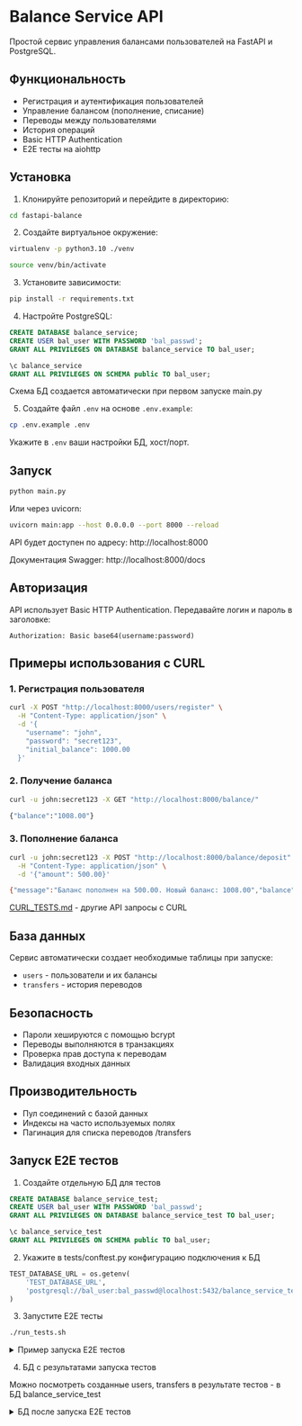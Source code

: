 # Balance Service API

Простой сервис управления балансами пользователей на FastAPI и PostgreSQL.

## Функциональность

- Регистрация и аутентификация пользователей
- Управление балансом (пополнение, списание)
- Переводы между пользователями
- История операций
- Basic HTTP Authentication
- E2E тесты на aiohttp

## Установка

1. Клонируйте репозиторий и перейдите в директорию:
```bash
cd fastapi-balance
```

2. Создайте виртуальное окружение:
```bash
virtualenv -p python3.10 ./venv

source venv/bin/activate
```

3. Установите зависимости:
```bash
pip install -r requirements.txt
```

4. Настройте PostgreSQL:
```sql
CREATE DATABASE balance_service;
CREATE USER bal_user WITH PASSWORD 'bal_passwd';
GRANT ALL PRIVILEGES ON DATABASE balance_service TO bal_user;

\c balance_service
GRANT ALL PRIVILEGES ON SCHEMA public TO bal_user;
```

Схема БД создается автоматически при первом запуске main.py

5. Создайте файл `.env` на основе `.env.example`:
```bash
cp .env.example .env
```

Укажите в `.env` ваши настройки БД, хост/порт.

## Запуск

```bash
python main.py
```

Или через uvicorn:
```bash
uvicorn main:app --host 0.0.0.0 --port 8000 --reload
```

API будет доступен по адресу: http://localhost:8000

Документация Swagger: http://localhost:8000/docs

## Авторизация

API использует Basic HTTP Authentication. Передавайте логин и пароль в заголовке:

```
Authorization: Basic base64(username:password)
```

## Примеры использования c CURL

### 1. Регистрация пользователя
```bash
curl -X POST "http://localhost:8000/users/register" \
  -H "Content-Type: application/json" \
  -d '{
    "username": "john",
    "password": "secret123",
    "initial_balance": 1000.00
  }'
```

### 2. Получение баланса
```bash
curl -u john:secret123 -X GET "http://localhost:8000/balance/"

{"balance":"1008.00"}
```

### 3. Пополнение баланса
```bash
curl -u john:secret123 -X POST "http://localhost:8000/balance/deposit" \
  -H "Content-Type: application/json" \
  -d '{"amount": 500.00}'

{"message":"Баланс пополнен на 500.00. Новый баланс: 1008.00","balance":"1008.00"}
```

[CURL_TESTS.md](CURL_TESTS.md) - другие API запросы с CURL

## База данных

Сервис автоматически создает необходимые таблицы при запуске:

- `users` - пользователи и их балансы
- `transfers` - история переводов

## Безопасность

- Пароли хешируются с помощью bcrypt
- Переводы выполняются в транзакциях
- Проверка прав доступа к переводам
- Валидация входных данных

## Производительность

- Пул соединений с базой данных
- Индексы на часто используемых полях
- Пагинация для списка переводов /transfers

## Запуск Е2Е тестов

1. Создайте отдельную БД для тестов
```sql
CREATE DATABASE balance_service_test;
CREATE USER bal_user WITH PASSWORD 'bal_passwd';
GRANT ALL PRIVILEGES ON DATABASE balance_service_test TO bal_user;

\c balance_service_test
GRANT ALL PRIVILEGES ON SCHEMA public TO bal_user;
```

2. Укажите в tests/conftest.py конфигурацию подключения к БД
```python
TEST_DATABASE_URL = os.getenv(
    'TEST_DATABASE_URL',
    'postgresql://bal_user:bal_passwd@localhost:5432/balance_service_test'
)
```

3. Запустите Е2Е тесты
```bash
./run_tests.sh
```

<details>
  <summary>Пример запуска Е2Е тестов</summary>

  ```bash
============================================================== test session starts ===============================================================
platform linux -- Python 3.12.3, pytest-8.4.2, pluggy-1.6.0 -- /home/zak/work/fastapi-balance/env/bin/python
cachedir: .pytest_cache
rootdir: /home/zak/work/fastapi-balance
plugins: locust-2.41.5, anyio-4.11.0, asyncio-1.2.0
asyncio: mode=Mode.STRICT, debug=False, asyncio_default_fixture_loop_scope=None, asyncio_default_test_loop_scope=function
collected 11 items

tests/test_e2e_api.py::TestBalanceServiceE2E::test_01_create_user_john База данных инициализирована

Тестовый API сервер запущен на порту 8001
Тестовая база данных очищена

  Пользователь john_test1 успешно создан с ID 1 и балансом 1000.00
PASSED
tests/test_e2e_api.py::TestBalanceServiceE2E::test_02_get_user_info
  Информация о пользователе: ID=2, баланс=1000.00
PASSED
tests/test_e2e_api.py::TestBalanceServiceE2E::test_03_create_recipient_user
  Пользователь-получатель john2_test3 создан с ID 3
PASSED
tests/test_e2e_api.py::TestBalanceServiceE2E::test_04_successful_transfer
  Перевод создан: ID=1, сумма=500.00
  Перевод найден в списке переводов
  Баланс отправителя после перевода: 500.00
  Баланс получателя после перевода: 1500.00
PASSED
tests/test_e2e_api.py::TestBalanceServiceE2E::test_05_insufficient_funds_error
  Ошибка недостаточности средств обработана корректно: Недостаточно средств
PASSED
tests/test_e2e_api.py::TestBalanceServiceE2E::test_06_self_transfer_error
  Ошибка перевода самому себе обработана корректно: Нельзя переводить деньги самому себе
PASSED
tests/test_e2e_api.py::TestBalanceServiceE2E::test_07_negative_amount_error
  Ошибка отрицательной суммы обработана корректно: Input should be greater than 0
PASSED
tests/test_e2e_api.py::TestBalanceServiceE2E::test_08_zero_amount_error
  Ошибка нулевой суммы обработана корректно: Input should be greater than 0
PASSED
tests/test_e2e_api.py::TestBalanceServiceE2E::test_09_nonexistent_user_error
  Ошибка перевода несуществующему пользователю обработана корректно: Пользователь 'not_exists_user_9999' не найден
PASSED
tests/test_e2e_api.py::TestBalanceServiceE2E::test_10_deposit
  Баланс пополнен на 10.0, новый баланс: 1010.00
PASSED
tests/test_e2e_api.py::TestBalanceServiceE2E::test_11_withdraw
  С баланса списано 10.0, новый баланс: 990.00
PASSEDПодключение к базе данных закрыто

Тестовый API сервер остановлен


=============================================================== 11 passed in 7.21s ===============================================================

=== Все тесты пройдены успешно ===
  ```
</details>

4. БД с результатами запуска тестов

Можно посмотреть созданные users, transfers в результате тестов - в БД balance_service_test
<details>
  <summary>БД после запуска Е2Е тестов</summary>
```sql
balance_service_test=# select id, username, balance, created_at from users; 
 id |  username   | balance |          created_at           
----+-------------+---------+-------------------------------
  1 | john_test1  | 1000.00 | 2025-10-08 16:20:49.804407+00
  2 | john_test2  | 1000.00 | 2025-10-08 16:20:50.022557+00
  3 | john2_test3 | 1000.00 | 2025-10-08 16:20:50.458461+00
  4 | john_test4  |  500.00 | 2025-10-08 16:20:50.692201+00
  5 | john2_test4 | 1500.00 | 2025-10-08 16:20:50.910424+00
  6 | john_test5  | 1000.00 | 2025-10-08 16:20:51.984605+00
  7 | john2_test5 | 1000.00 | 2025-10-08 16:20:52.187738+00
  8 | john_test6  | 1000.00 | 2025-10-08 16:20:52.602613+00
  9 | john_test7  | 1000.00 | 2025-10-08 16:20:53.019554+00
 10 | john2_test7 | 1000.00 | 2025-10-08 16:20:53.229198+00
 11 | john_test8  | 1000.00 | 2025-10-08 16:20:53.688282+00
 12 | john2_test8 | 1000.00 | 2025-10-08 16:20:53.910521+00
 13 | john_test9  | 1000.00 | 2025-10-08 16:20:54.387303+00
 14 | john_test10 | 1010.00 | 2025-10-08 16:20:54.836006+00
 15 | john_test11 |  990.00 | 2025-10-08 16:20:55.29412+00
(15 rows)
```
</details>

